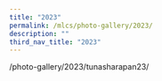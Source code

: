 ```yaml
---
title: "2023"
permalink: /mlcs/photo-gallery/2023/
description: ""
third_nav_title: "2023"
---
```

/photo-gallery/2023/tunasharapan23/